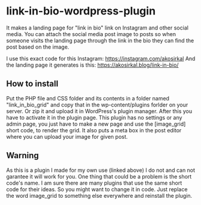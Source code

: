 # link-in-bio-wordpress-plugin
It makes a landing page for "link in bio" link on Instagram and other social media. You can attach the social media post image to posts so when someone visits the landing page through the link in the bio they can find the post based on the image.

I use this exact code for this Instagram: https://instagram.com/akosirkal
And the landing page it generates is this: https://akosirkal.blog/link-in-bio/

## How to install
Put the PHP file and CSS folder and its contents in a folder named "link_in_bio_grid" and copy that in the wp-content/plugins forlder on your server. Or zip it and upload it in WordPress's plugin manager. After this you have to activate it in the plugin page. This plugin has no settings or any admin page, you just have to make a new page and use the [image_grid] short code, to render the grid. It also puts a meta box in the post editor where you can upload your image for given post. 

## Warning
As this is a plugin I made for my own use (linked above) I do not and can not garantee it will work for you. One thing that could be a problem is the short code's name. I am sure there are many plugins that use the same short code for their ideas. So you might want to change it in code. Just replace the word image_grid to something else everywhere and reinstall the plugin.
